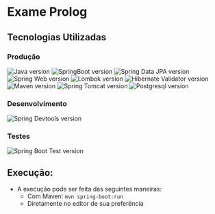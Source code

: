 # Exame Prolog

## Tecnologias Utilizadas

### Produção

![Java version][java-version]
![SpringBoot version][spring-boot-version]
![Spring Data JPA version][spring-data-jpa-version]
![Spring Web version][spring-web-version]
![Lombok version][lombok-version]
![Hibernate Validator version][hibernate-validator-version]
![Maven version][maven-version]
![Spring Tomcat version][spring-tomcat-version]
![Postgresql version][postgresql-version]

### Desenvolvimento

![Spring Devtools version][spring-devtools-version]

### Testes

![Spring Boot Test version][spring-boot-test-version]

## Execução:

- A execução pode ser feita das seguintes maneiras:
    - Com Maven: `mvn spring-boot:run`
    - Diretamente no editor de sua preferência

[java-version]: https://img.shields.io/badge/java-v11.0.1-orange
[spring-boot-version]: https://img.shields.io/badge/spring--boot-v2.3.4.RELEASE-green
[spring-data-jpa-version]: https://img.shields.io/badge/spring--data--jpa-v2.3.4.RELEASE-green
[spring-web-version]: https://img.shields.io/badge/spring--starter-v2.3.4.RELEASE-green
[spring-devtools-version]: https://img.shields.io/badge/spring--devtools-v2.3.4.RELEASE-green
[spring-tomcat-version]: https://img.shields.io/badge/spring--starter--tomcat-v2.3.4.RELEASE-green
[spring-boot-test-version]: https://img.shields.io/badge/spring--boot--starter-v2.3.4.RELEASE-green
[lombok-version]: https://img.shields.io/badge/lombok-2.3.4.RELEASE-ff6964
[hibernate-validator-version]: https://img.shields.io/badge/hibernate--validator-6.1.5.Final-02730f
[postgresql-version]: https://img.shields.io/badge/postgresql-v13.0-blue
[maven-version]: https://img.shields.io/badge/maven-v3.6.3-orange 

